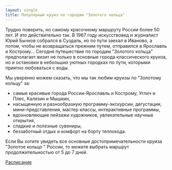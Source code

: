 ```yaml
---
layout: single
title: Популярный круиз по городам "Золотого кольца"
---
```


Трудно поверить, но самому красочному маршруту России более 50 лет.
И это действительно так. В 1967 году искусствовед и журналист Юрий Бычков собрался в Суздаль, но по пути заехал в Иваново, а потом, чтобы не возвращаться прежним путем, отправился в Ярославль и Кострому...
Сегодня путешествие по городам "Золотого кольца" предполагает визит не только в основные города классического круиза, но и остановки в небольших уютных городках по пути, которыми приятно любоваться с воды.
 
Мы уверенно можем сказать, что мы так любим круизы по "Золотому кольцу" за:
- самые красивые города России-Ярославль и Кострому, Углич и Плес, Калязин и Мышкин,
- насыщенную и разнообразную программу-экскурсии, дегустации, мини-представления, мастер классы, интерактивные программы,
- вдохновляющие пейзажи художников, увлекательные научные открытия,
- сладкие и полезные сувениры,
- беззаботный отдых и комфорт на борту теплохода.
 
Если Вы хотите увидеть все основные достопримечательности круиза "Золотое кольцо " России, то можете выбрать маршрут продолжительностью от 5 до 7 дней.  

[Расписание](https://www.cruise-volna.ru/raspisaniye)